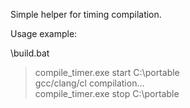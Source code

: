 Simple helper for timing compilation.

Usage example:

\build.bat   
> compile_timer.exe start C:\portable   
  gcc/clang/cl compilation...   
  compile_timer.exe stop C:\portable   
